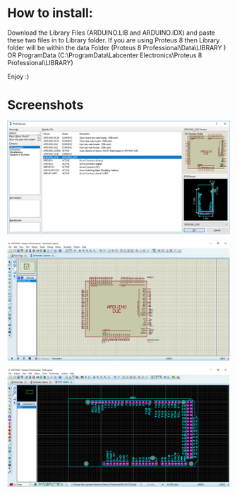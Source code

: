 
# How to install:

Download the Library Files (ARDUINO.LIB and ARDUINO.IDX) and paste these two files in to Library folder.
If you are using Proteus 8 then Library folder will be within the data Folder (Proteus 8 Professional\Data\LIBRARY )
OR ProgramData (C:\ProgramData\Labcenter Electronics\Proteus 8 Professional\LIBRARY)

Enjoy :)

# Screenshots

![Screenshot](PickDevices.png)

![Screenshot](Schematic.png)

![Screenshot](PCBLayout.png)

